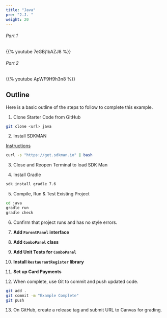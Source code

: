 ```yaml
---
title: "Java"
pre: "2.J. "
weight: 20
---
```


###### Part 1

{{% youtube 7eGBj1bAZJ8 %}}

###### Part 2

{{% youtube ApWF9H9h3n8 %}}

## Outline

Here is a basic outline of the steps to follow to complete this example.

1. Clone Starter Code from GitHub

```bash
git clone <url> java
```

2. Install SDKMAN

[Instructions](https://sdkman.io/install)

```bash
curl -s "https://get.sdkman.io" | bash
```

3. Close and Reopen Terminal to load SDK Man

4. Install Gradle

```bash
sdk install gradle 7.6
```

5. Compile, Run & Test Existing Project

```bash
cd java
gradle run
gradle check
```

6. Confirm that project runs and has no style errors. 

7. **Add `ParentPanel` interface**
8. **Add `ComboPanel` class**
9. **Add Unit Tests for `ComboPanel`**
10. **Install `RestaurantRegister` library**
11. **Set up Card Payments**

12. When complete, use Git to commit and push updated code. 

```bash
git add .
git commit -m "Example Complete"
git push
```

13. On GitHub, create a release tag and submit URL to Canvas for grading. 